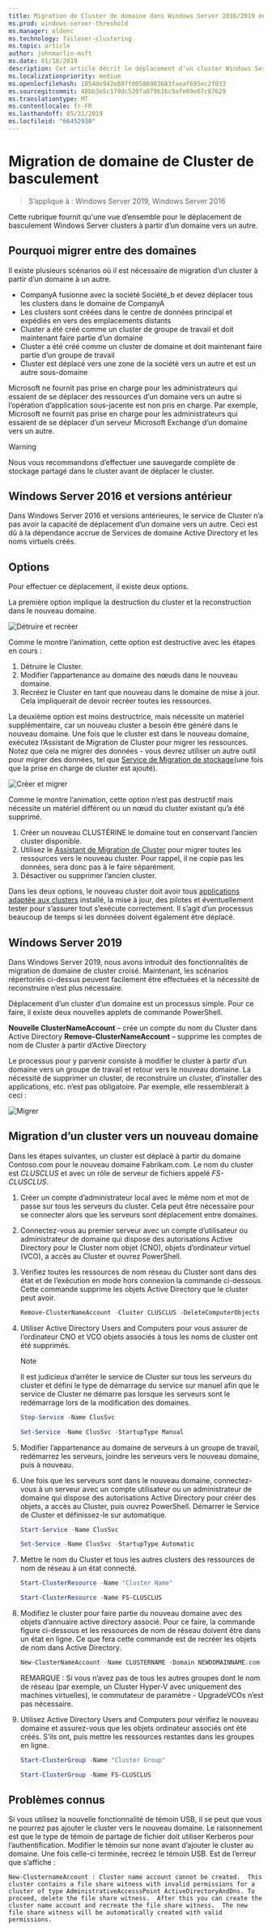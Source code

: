 ```yaml
---
title: Migration de Cluster de domaine dans Windows Server 2016/2019 entre
ms.prod: windows-server-threshold
ms.manager: eldenc
ms.technology: failover-clustering
ms.topic: article
author: johnmarlin-msft
ms.date: 01/18/2019
description: Cet article décrit le déplacement d’un cluster Windows Server 2019 d’un domaine vers un autre
ms.localizationpriority: medium
ms.openlocfilehash: 1054de942e807f00586903683faeaf695ec2f033
ms.sourcegitcommit: 48bb3e5c179dc520fa879b16c9afe09e07c87629
ms.translationtype: MT
ms.contentlocale: fr-FR
ms.lasthandoff: 05/31/2019
ms.locfileid: "66452930"
---
```

# <a name="failover-cluster-domain-migration"></a>Migration de domaine de Cluster de basculement

> S’applique à : Windows Server 2019, Windows Server 2016

Cette rubrique fournit qu'une vue d’ensemble pour le déplacement de basculement Windows Server clusters à partir d’un domaine vers un autre.

## <a name="why-migrate-between-domains"></a>Pourquoi migrer entre des domaines

Il existe plusieurs scénarios où il est nécessaire de migration d’un cluster à partir d’un domaine à un autre.

- CompanyA fusionne avec la société Société_b et devez déplacer tous les clusters dans le domaine de CompanyA
- Les clusters sont créées dans le centre de données principal et expédiés en vers des emplacements distants
- Cluster a été créé comme un cluster de groupe de travail et doit maintenant faire partie d’un domaine
- Cluster a été créé comme un cluster de domaine et doit maintenant faire partie d’un groupe de travail
- Cluster est déplacé vers une zone de la société vers un autre et est un autre sous-domaine

Microsoft ne fournit pas prise en charge pour les administrateurs qui essaient de se déplacer des ressources d’un domaine vers un autre si l’opération d’application sous-jacente est non pris en charge. Par exemple, Microsoft ne fournit pas prise en charge pour les administrateurs qui essaient de se déplacer d’un serveur Microsoft Exchange d’un domaine vers un autre.

   > [!WARNING]
   > Nous vous recommandons d’effectuer une sauvegarde complète de stockage partagé dans le cluster avant de déplacer le cluster.

## <a name="windows-server-2016-and-earlier"></a>Windows Server 2016 et versions antérieur

Dans Windows Server 2016 et versions antérieures, le service de Cluster n’a pas avoir la capacité de déplacement d’un domaine vers un autre.  Ceci est dû à la dépendance accrue de Services de domaine Active Directory et les noms virtuels créés.   

## <a name="options"></a>Options

Pour effectuer ce déplacement, il existe deux options.

La première option implique la destruction du cluster et la reconstruction dans le nouveau domaine.

![Détruire et recréer](media/Cross-Domain-Cluster-Migration/Cross-Cluster-Domain-Migration-1.gif)

Comme le montre l’animation, cette option est destructive avec les étapes en cours :

1. Détruire le Cluster.
2. Modifier l’appartenance au domaine des nœuds dans le nouveau domaine.
3. Recréez le Cluster en tant que nouveau dans le domaine de mise à jour.  Cela impliquerait de devoir recréer toutes les ressources.

La deuxième option est moins destructrice, mais nécessite un matériel supplémentaire, car un nouveau cluster a besoin être généré dans le nouveau domaine.  Une fois que le cluster est dans le nouveau domaine, exécutez l’Assistant de Migration de Cluster pour migrer les ressources. Notez que cela ne migrer des données - vous devrez utiliser un autre outil pour migrer des données, tel que [Service de Migration de stockage](../storage/storage-migration-service/overview.md)(une fois que la prise en charge de cluster est ajouté).

![Créer et migrer](media/Cross-Domain-Cluster-Migration/Cross-Cluster-Domain-Migration-2.gif)

Comme le montre l’animation, cette option n’est pas destructif mais nécessite un matériel différent ou un nœud du cluster existant qu’a été supprimé.

1. Créer un nouveau CLUSTÉRINE le domaine tout en conservant l’ancien cluster disponible.
2. Utilisez le [Assistant de Migration de Cluster](https://docs.microsoft.com/en-us/previous-versions/windows/it-pro/windows-server-2008-R2-and-2008/cc754481(v=ws.10)) pour migrer toutes les ressources vers le nouveau cluster. Pour rappel, il ne copie pas les données, sera donc pas à le faire séparément.
3. Désactiver ou supprimer l’ancien cluster.

Dans les deux options, le nouveau cluster doit avoir tous [applications adaptée aux clusters](https://technet.microsoft.com/aa369082(v=vs.90)) installé, la mise à jour, des pilotes et éventuellement tester pour s’assurer tout s’exécute correctement.  Il s’agit d’un processus beaucoup de temps si les données doivent également être déplacé.

## <a name="windows-server-2019"></a>Windows Server 2019

Dans Windows Server 2019, nous avons introduit des fonctionnalités de migration de domaine de cluster croisé.  Maintenant, les scénarios répertoriés ci-dessus peuvent facilement être effectuées et la nécessité de reconstruire n’est plus nécessaire.  

Déplacement d’un cluster d’un domaine est un processus simple. Pour ce faire, il existe deux nouvelles applets de commande PowerShell.

**Nouvelle ClusterNameAccount** – crée un compte du nom du Cluster dans Active Directory **Remove-ClusterNameAccount** – supprime les comptes de nom de Cluster à partir d’Active Directory

Le processus pour y parvenir consiste à modifier le cluster à partir d’un domaine vers un groupe de travail et retour vers le nouveau domaine.  La nécessité de supprimer un cluster, de reconstruire un cluster, d’installer des applications, etc. n’est pas obligatoire. Par exemple, elle ressemblerait à ceci :

![Migrer](media/Cross-Domain-Cluster-Migration/Cross-Cluster-Domain-Migration-3.gif)

## <a name="migrating-a-cluster-to-a-new-domain"></a>Migration d’un cluster vers un nouveau domaine

Dans les étapes suivantes, un cluster est déplacé à partir du domaine Contoso.com pour le nouveau domaine Fabrikam.com.  Le nom du cluster est *CLUSCLUS* et avec un rôle de serveur de fichiers appelé *FS-CLUSCLUS*.

1. Créer un compte d’administrateur local avec le même nom et mot de passe sur tous les serveurs du cluster.  Cela peut être nécessaire pour se connecter alors que les serveurs sont déplacement entre domaines.
2. Connectez-vous au premier serveur avec un compte d’utilisateur ou administrateur de domaine qui dispose des autorisations Active Directory pour le Cluster nom objet (CNO), objets d’ordinateur virtuel (VCO), a accès au Cluster et ouvrez PowerShell.
3. Vérifiez toutes les ressources de nom réseau du Cluster sont dans des état et de l’exécution en mode hors connexion la commande ci-dessous.  Cette commande supprime les objets Active Directory que le cluster peut avoir.

   ```PowerShell
   Remove-ClusterNameAccount -Cluster CLUSCLUS -DeleteComputerObjects
   ```
4. Utiliser Active Directory Users and Computers pour vous assurer de l’ordinateur CNO et VCO objets associés à tous les noms de cluster ont été supprimés.

   > [!NOTE]
   > Il est judicieux d’arrêter le service de Cluster sur tous les serveurs du cluster et défini le type de démarrage du service sur manuel afin que le service de Cluster ne démarre pas lorsque les serveurs sont le redémarrage lors de la modification des domaines.

   ```PowerShell
   Stop-Service -Name ClusSvc

   Set-Service -Name ClusSvc -StartupType Manual
   ```

5. Modifier l’appartenance au domaine de serveurs à un groupe de travail, redémarrez les serveurs, joindre les serveurs vers le nouveau domaine, puis à nouveau.
6. Une fois que les serveurs sont dans le nouveau domaine, connectez-vous à un serveur avec un compte utilisateur ou un administrateur de domaine qui dispose des autorisations Active Directory pour créer des objets, a accès au Cluster, puis ouvrez PowerShell. Démarrer le Service de Cluster et définissez-le sur automatique.

   ```PowerShell
   Start-Service -Name ClusSvc

   Set-Service -Name ClusSvc -StartupType Automatic
   ```
7. Mettre le nom du Cluster et tous les autres clusters des ressources de nom de réseau à un état connecté.

   ```PowerShell
   Start-ClusterResource -Name "Cluster Name"

   Start-ClusterResource -Name FS-CLUSCLUS
   ```

8. Modifiez le cluster pour faire partie du nouveau domaine avec des objets d’annuaire active directory associé. Pour ce faire, la commande figure ci-dessous et les ressources de nom de réseau doivent être dans un état en ligne.  Ce que fera cette commande est de recréer les objets de nom dans Active Directory.

   ```PowerShell
   New-ClusterNameAccount -Name CLUSTERNAME -Domain NEWDOMAINNAME.com -UpgradeVCOs
   ```

    REMARQUE : Si vous n’avez pas de tous les autres groupes dont le nom de réseau (par exemple, un Cluster Hyper-V avec uniquement des machines virtuelles), le commutateur de paramètre - UpgradeVCOs n’est pas nécessaire.

9. Utilisez Active Directory Users and Computers pour vérifiez le nouveau domaine et assurez-vous que les objets ordinateur associés ont été créés. S’ils ont, puis mettre les ressources restantes dans les groupes en ligne.

   ```PowerShell
   Start-ClusterGroup -Name "Cluster Group"

   Start-ClusterGroup -Name FS-CLUSCLUS
   ```

## <a name="known-issues"></a>Problèmes connus

Si vous utilisez la nouvelle fonctionnalité de témoin USB, il se peut que vous ne pourrez pas ajouter le cluster vers le nouveau domaine.  Le raisonnement est que le type de témoin de partage de fichier doit utiliser Kerberos pour l’authentification.  Modifier le témoin sur none avant d’ajouter le cluster au domaine.  Une fois celle-ci terminée, recréez le témoin USB.  Est de l’erreur que s’affiche :

```
New-ClusternameAccount : Cluster name account cannot be created.  This cluster contains a file share witness with invalid permissions for a cluster of type AdministrativeAccesssPoint ActiveDirectoryAndDns. To proceed, delete the file share witness.  After this you can create the cluster name account and recreate the file share witness.  The new file share witness will be automatically created with valid permissions.
```

